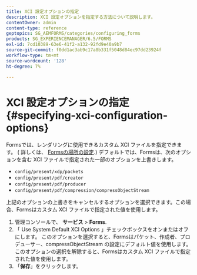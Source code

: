 ```yaml
---
title: XCI 設定オプションの指定
description: XCI 設定オプションを指定する方法について説明します。
contentOwner: admin
content-type: reference
geptopics: SG_AEMFORMS/categories/configuring_forms
products: SG_EXPERIENCEMANAGER/6.5/FORMS
exl-id: 7cd10389-63e6-41f2-a132-92fd9e40a9b7
source-git-commit: f0dd1ac3ab9c17a8b331f5048d84ec97dd23924f
workflow-type: tm+mt
source-wordcount: '128'
ht-degree: 7%

---
```


# XCI 設定オプションの指定 {#specifying-xci-configuration-options}

Formsでは、レンダリングに使用できるカスタム XCI ファイルを指定できます。 ( 詳しくは、 [Formsの場所の設定](/help/forms/using/admin-help/configuring-locations-forms.md#configuring-locations-for-forms).) デフォルトでは、Formsは、次のオプションを含む XCI ファイルで指定された一部のオプションを上書きします。

* `config/present/xdp/packets`
* `config/present/pdf/creator`
* `config/present/pdf/producer`
* `config/present/pdf/compression/compressObjectStream`

上記のオプションの上書きをキャンセルするオプションを選択できます。この場合、Formsはカスタム XCI ファイルで指定された値を使用します。

1. 管理コンソールで、 **サービス** > **Forms**.
1. 「 Use System Default XCI Options 」チェックボックスをオンまたはオフにします。 このオプションを選択すると、Formsはパケット、作成者、プロデューサー、compressObjectStream の設定にデフォルト値を使用します。 このオプションの選択を解除すると、Formsはカスタム XCI ファイルで指定された値を使用します。
1. 「**保存**」をクリックします。
